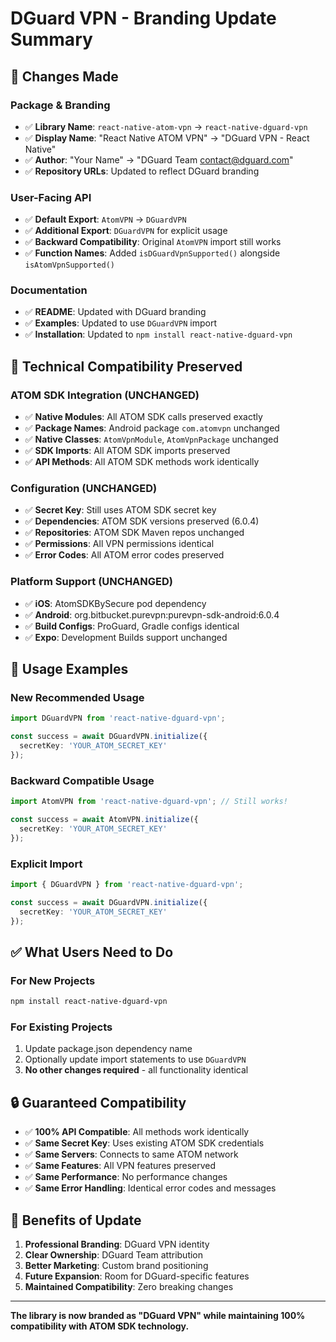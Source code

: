 # DGuard VPN - Branding Update Summary

## 🎯 **Changes Made**

### Package & Branding
- ✅ **Library Name**: `react-native-atom-vpn` → `react-native-dguard-vpn`
- ✅ **Display Name**: "React Native ATOM VPN" → "DGuard VPN - React Native"
- ✅ **Author**: "Your Name" → "DGuard Team <contact@dguard.com>"
- ✅ **Repository URLs**: Updated to reflect DGuard branding

### User-Facing API
- ✅ **Default Export**: `AtomVPN` → `DGuardVPN`
- ✅ **Additional Export**: `DGuardVPN` for explicit usage
- ✅ **Backward Compatibility**: Original `AtomVPN` import still works
- ✅ **Function Names**: Added `isDGuardVpnSupported()` alongside `isAtomVpnSupported()`

### Documentation
- ✅ **README**: Updated with DGuard branding
- ✅ **Examples**: Updated to use `DGuardVPN` import
- ✅ **Installation**: Updated to `npm install react-native-dguard-vpn`

## 🔧 **Technical Compatibility Preserved**

### ATOM SDK Integration (UNCHANGED)
- ✅ **Native Modules**: All ATOM SDK calls preserved exactly
- ✅ **Package Names**: Android package `com.atomvpn` unchanged
- ✅ **Native Classes**: `AtomVpnModule`, `AtomVpnPackage` unchanged
- ✅ **SDK Imports**: All ATOM SDK imports preserved
- ✅ **API Methods**: All ATOM SDK methods work identically

### Configuration (UNCHANGED)
- ✅ **Secret Key**: Still uses ATOM SDK secret key
- ✅ **Dependencies**: ATOM SDK versions preserved (6.0.4)
- ✅ **Repositories**: ATOM SDK Maven repos unchanged
- ✅ **Permissions**: All VPN permissions identical
- ✅ **Error Codes**: All ATOM error codes preserved

### Platform Support (UNCHANGED)
- ✅ **iOS**: AtomSDKBySecure pod dependency
- ✅ **Android**: org.bitbucket.purevpn:purevpn-sdk-android:6.0.4
- ✅ **Build Configs**: ProGuard, Gradle configs identical
- ✅ **Expo**: Development Builds support unchanged

## 📝 **Usage Examples**

### New Recommended Usage
```typescript
import DGuardVPN from 'react-native-dguard-vpn';

const success = await DGuardVPN.initialize({
  secretKey: 'YOUR_ATOM_SECRET_KEY'
});
```

### Backward Compatible Usage
```typescript
import AtomVPN from 'react-native-dguard-vpn'; // Still works!

const success = await AtomVPN.initialize({
  secretKey: 'YOUR_ATOM_SECRET_KEY'
});
```

### Explicit Import
```typescript
import { DGuardVPN } from 'react-native-dguard-vpn';

const success = await DGuardVPN.initialize({
  secretKey: 'YOUR_ATOM_SECRET_KEY'
});
```

## ✅ **What Users Need to Do**

### For New Projects
```bash
npm install react-native-dguard-vpn
```

### For Existing Projects
1. Update package.json dependency name
2. Optionally update import statements to use `DGuardVPN`
3. **No other changes required** - all functionality identical

## 🔒 **Guaranteed Compatibility**

- ✅ **100% API Compatible**: All methods work identically
- ✅ **Same Secret Key**: Uses existing ATOM SDK credentials
- ✅ **Same Servers**: Connects to same ATOM network
- ✅ **Same Features**: All VPN features preserved
- ✅ **Same Performance**: No performance changes
- ✅ **Same Error Handling**: Identical error codes and messages

## 🚀 **Benefits of Update**

1. **Professional Branding**: DGuard VPN identity
2. **Clear Ownership**: DGuard Team attribution
3. **Better Marketing**: Custom brand positioning
4. **Future Expansion**: Room for DGuard-specific features
5. **Maintained Compatibility**: Zero breaking changes

---

**The library is now branded as "DGuard VPN" while maintaining 100% compatibility with ATOM SDK technology.**